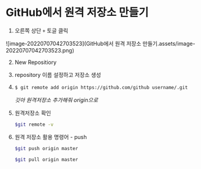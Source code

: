 # GitHub에서 원격 저장소 만들기

1. 오른쪽 상단 `+` 토글 클릭

![image-20220707042703523](GitHub에서 원격 저장소 만들기.assets/image-20220707042703523.png)

2. New Repositiory

3. repository 이름 설정하고 저장소 생성

4. ```bash
   $ git remote add origin https://github.com/github username/.git
   ```

   *깃아 원격저장소 추가해줘 origin으로*

5. 원격저장소 확인

   ```bash
   $git remote -v
   ```

6. 원격 저장소 활용 명령어 - push

   ```bash
   $git push origin master
   ```

   ```bash
   $git pull origin master
   ```

